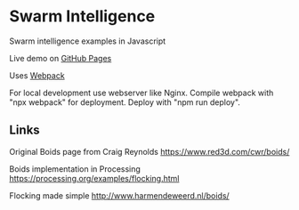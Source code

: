 
# Swarm Intelligence

Swarm intelligence examples in Javascript

Live demo on [GitHub Pages](https://jochenfromm.github.io/SwarmIntelligence/)

Uses [Webpack](https://github.com/webpack/webpack)

For local development use webserver like Nginx.
Compile webpack with "npx webpack" for deployment.
Deploy with "npm run deploy".


## Links

Original Boids page from Craig Reynolds
https://www.red3d.com/cwr/boids/

Boids implementation in Processing
https://processing.org/examples/flocking.html

Flocking made simple
http://www.harmendeweerd.nl/boids/